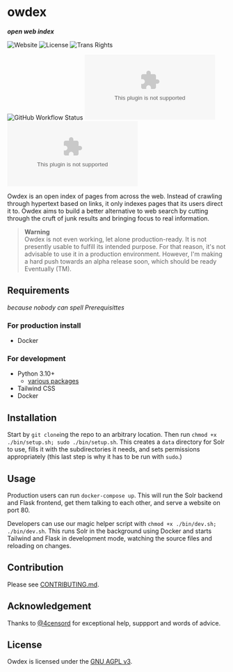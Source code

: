 # owdex
**_open web index_**

![Website](https://img.shields.io/website?down_color=red&down_message=down&style=for-the-badge&up_color=forestgreen&up_message=up&url=https%3A%2F%2Fowdex.com)
![License](https://img.shields.io/github/license/owdex/owdex?color=blue&style=for-the-badge)
![Trans Rights](https://img.shields.io/badge/trans-rights-blue?style=for-the-badge)

![GitHub Workflow Status](https://img.shields.io/github/actions/workflow/status/owdex/owdex/codeql.yml?color=forestgreen&label=Vulnerability%20checks&logo=github&style=for-the-badge)
![Mozilla HTTP Observatory Grade](https://img.shields.io/mozilla-observatory/grade/owdex.com?color=forestgreen&logo=mozilla&publish&style=for-the-badge)
![Chromium HSTS preload](https://img.shields.io/hsts/preload/owdex.com?color=yellow&logo=googlechrome&logoColor=white&style=for-the-badge)

Owdex is an open index of pages from across the web. Instead of crawling through hypertext based
on links, it only indexes pages that its users direct it to. Owdex aims to build a better 
alternative to web search by cutting through the cruft of junk results and bringing focus to real
information.

> **Warning**  
> Owdex is not even working, let alone production-ready. It is not presently usable to fulfill its 
> intended purpose. For that reason, it's not advisable to use it in a production environment. 
> However, I'm making a hard push towards an alpha release soon, which should be ready Eventually 
> (TM). 

## Requirements
_because nobody can spell Prerequisittes_

### For production install
- Docker

### For development
- Python 3.10+
    - [various packages](/frontend/owdex/requirements.txt)
- Tailwind CSS
- Docker

## Installation
Start by `git clone`ing the repo to an arbitrary location. Then run `chmod +x ./bin/setup.sh; sudo ./bin/setup.sh`. 
This creates a `data` directory for Solr to use, fills it with the subdirectories it needs, and 
sets permissions appropriately (this last step is why it has to be run with `sudo`.) 

## Usage
Production users can run `docker-compose up`. This will run the Solr backend and Flask frontend, 
get them talking to each other, and serve a website on port 80. 

Developers can use our magic helper script with `chmod +x ./bin/dev.sh; ./bin/dev.sh`. This runs 
Solr in the background using Docker and starts Tailwind and Flask in development mode, watching the
source files and reloading on changes.

## Contribution
Please see [CONTRIBUTING.md](/.github/CONTRIBUTING.md).

## Acknowledgement
Thanks to [@4censord](https://github.com/4censord) for exceptional help, suppport and words of advice.

## License 
Owdex is licensed under the [GNU AGPL v3](https://github.com/alexmshepherd/owdex/blob/main/LICENSE).
